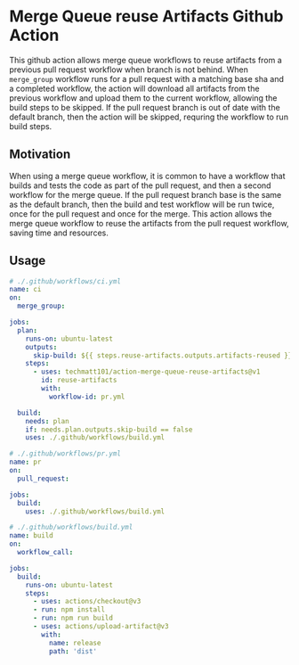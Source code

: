 # Merge Queue reuse Artifacts Github Action

This github action allows merge queue workflows to reuse artifacts from a previous pull request workflow when branch is not behind.
When `merge_group` workflow runs for a pull request with a matching base sha and a completed workflow, the action will download all artifacts from the previous workflow and upload them to the current workflow, allowing the build steps to be skipped. If the pull request branch is out of date with the default branch, then the action will be skipped, requring the workflow to run build steps.

## Motivation

When using a merge queue workflow, it is common to have a workflow that builds and tests the code as part of the pull request, and then a second workflow for the merge queue. If the pull request branch base is the same as the default branch, then the build and test workflow will be run twice, once for the pull request and once for the merge. This action allows the merge queue workflow to reuse the artifacts from the pull request workflow, saving time and resources.

## Usage

```yaml
# ./.github/workflows/ci.yml
name: ci
on:
  merge_group:

jobs:
  plan:
    runs-on: ubuntu-latest
    outputs:
      skip-build: ${{ steps.reuse-artifacts.outputs.artifacts-reused }}
    steps:
      - uses: techmatt101/action-merge-queue-reuse-artifacts@v1
        id: reuse-artifacts
        with:
          workflow-id: pr.yml

  build:
    needs: plan
    if: needs.plan.outputs.skip-build == false
    uses: ./.github/workflows/build.yml
```

```yaml
# ./.github/workflows/pr.yml
name: pr
on:
  pull_request:

jobs:
  build:
    uses: ./.github/workflows/build.yml
```

```yaml
# ./.github/workflows/build.yml
name: build
on:
  workflow_call:

jobs:
  build:
    runs-on: ubuntu-latest
    steps:
      - uses: actions/checkout@v3
      - run: npm install
      - run: npm run build
      - uses: actions/upload-artifact@v3
        with:
          name: release
          path: 'dist'
```
